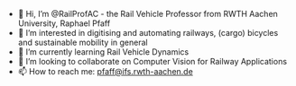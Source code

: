 - 👋 Hi, I’m @RailProfAC - the Rail Vehicle Professor from RWTH Aachen University, Raphael Pfaff
- 👀 I’m interested in digitising and automating railways, (cargo) bicycles and sustainable mobility in general
- 🌱 I’m currently learning Rail Vehicle Dynamics
- 💞️ I’m looking to collaborate on Computer Vision for Railway Applications
- 📫 How to reach me: pfaff@ifs.rwth-aachen.de

<!---
RailProfAC/RailProfAC is a ✨ special ✨ repository because its `README.md` (this file) appears on your GitHub profile.
You can click the Preview link to take a look at your changes.
--->
